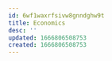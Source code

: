 ```yaml
---
id: 6wf1waxrfsivw8gnndghw9t
title: Economics
desc: ''
updated: 1666806508753
created: 1666806508753
---
```

